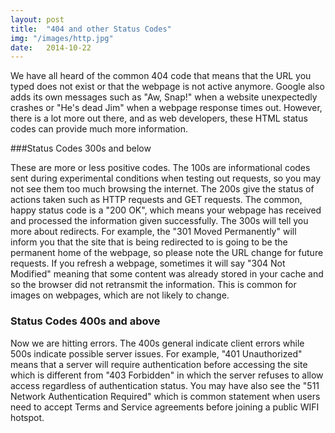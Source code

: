 ```yaml
---
layout: post
title:  "404 and other Status Codes"
img: "/images/http.jpg"
date:   2014-10-22
---
```

<!---image provided by dhester at http://cdn.morguefile.com/imageData/public/files/p/ppdigital/preview/fldr_2004_08_31/file000132267159.jpg --->

We have all heard of the common 404 code that means that the URL you typed does not exist or that the webpage is not active anymore. Google also adds its own messages such as "Aw, Snap!" when a website unexpectedly crashes or "He's dead Jim" when a webpage response times out. However, there is a lot more out there, and as web developers, these HTML status codes can provide much more information.

###Status Codes 300s and below

These are more or less positive codes. The 100s are informational codes sent during experimental conditions when testing out requests, so you may not see them too much browsing the internet. The 200s give the status of actions taken such as HTTP requests and GET requests. The common, happy status code is a "200 OK", which means your webpage has received and processed the information given successfully. The 300s will tell you more about redirects. For example, the "301 Moved Permanently" will inform you that the site that is being redirected to is going to be the permanent home of the webpage, so please note the URL change for future requests. If you refresh a webpage, sometimes it will say "304 Not Modified" meaning that some content was already stored in your cache and so the browser did not retransmit the information. This is common for images on webpages, which are not likely to change.

### Status Codes 400s and above

Now we are hitting errors. The 400s general indicate client errors while 500s indicate possible server issues. For example, "401 Unauthorized" means that a server will require authentication before accessing the site which is different from "403 Forbidden" in which the server refuses to allow access regardless of authentication status. You may have also see the "511 Network Authentication Required" which is common statement when users need to accept Terms and Service agreements before joining a public WIFI hotspot.

